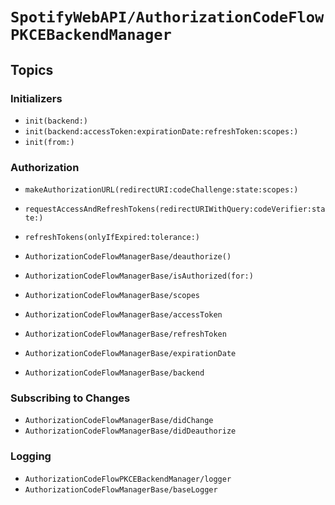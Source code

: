 # ``SpotifyWebAPI/AuthorizationCodeFlowPKCEBackendManager``

## Topics

### Initializers

- ``init(backend:)``
- ``init(backend:accessToken:expirationDate:refreshToken:scopes:)``
- ``init(from:)``

### Authorization

- ``makeAuthorizationURL(redirectURI:codeChallenge:state:scopes:)``
- ``requestAccessAndRefreshTokens(redirectURIWithQuery:codeVerifier:state:)``
- ``refreshTokens(onlyIfExpired:tolerance:)``

- ``AuthorizationCodeFlowManagerBase/deauthorize()``
- ``AuthorizationCodeFlowManagerBase/isAuthorized(for:)``

- ``AuthorizationCodeFlowManagerBase/scopes``
- ``AuthorizationCodeFlowManagerBase/accessToken``
- ``AuthorizationCodeFlowManagerBase/refreshToken``
- ``AuthorizationCodeFlowManagerBase/expirationDate``
- ``AuthorizationCodeFlowManagerBase/backend``

### Subscribing to Changes

- ``AuthorizationCodeFlowManagerBase/didChange``
- ``AuthorizationCodeFlowManagerBase/didDeauthorize``

### Logging

- ``AuthorizationCodeFlowPKCEBackendManager/logger``
- ``AuthorizationCodeFlowManagerBase/baseLogger``
